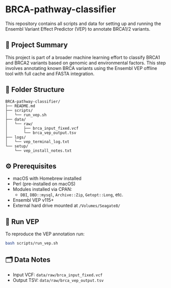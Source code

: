 # BRCA-pathway-classifier

This repository contains all scripts and data for setting up and running the Ensembl Variant Effect Predictor (VEP) to annotate BRCA1/2 variants.

## 🔬 Project Summary

This project is part of a broader machine learning effort to classify BRCA1 and BRCA2 variants based on genomic and environmental factors. This step involves annotating known BRCA variants using the Ensembl VEP offline tool with full cache and FASTA integration.

## 📂 Folder Structure

```
BRCA-pathway-classifier/
├── README.md
├── scripts/
│   └── run_vep.sh
├── data/
│   └── raw/
│       ├── brca_input_fixed.vcf
│       └── brca_vep_output.tsv
├── logs/
│   └── vep_terminal_log.txt
└── setup/
    └── vep_install_notes.txt
```

## ⚙️ Prerequisites

- macOS with Homebrew installed
- Perl (pre-installed on macOS)
- Modules installed via CPAN:
  - `DBI`, `DBD::mysql`, `Archive::Zip`, `Getopt::Long`, etc.
- Ensembl VEP v115+
- External hard drive mounted at `/Volumes/Seagate8/`

## 🚀 Run VEP

To reproduce the VEP annotation run:

```bash
bash scripts/run_vep.sh
```

## 🗂️ Data Notes

- Input VCF: `data/raw/brca_input_fixed.vcf`
- Output TSV: `data/raw/brca_vep_output.tsv`